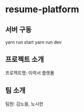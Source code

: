 # resume-platform

## 서버 구동

yarn run start
yarn run dev

## 프로젝트 소개

프로젝트명: 이력서 플랫폼

## 팀 소개

팀원: 김노을, 노시헌
